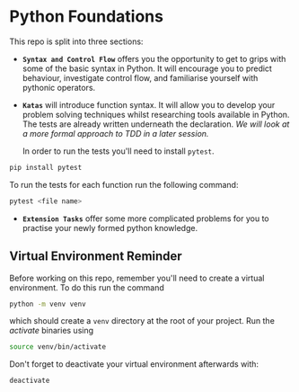 # Python Foundations

This repo is split into three sections:

-   **`Syntax and Control Flow`** offers you the opportunity to get to grips with some of the basic syntax in Python. It will encourage you to predict behaviour, investigate control flow, and familiarise yourself with pythonic operators.

-   **`Katas`** will introduce function syntax. It will allow you to develop your problem solving techniques whilst researching tools available in Python. The tests are already written underneath the declaration. _We will look at a more formal approach to TDD in a later session._
    
    In order to run the tests you'll need to install `pytest`.

```sh
pip install pytest
```

To run the tests for each function run the following command:

```sh
pytest <file name>
```

-   **`Extension Tasks`** offer some more complicated problems for you to practise your newly formed python knowledge.

## Virtual Environment Reminder

Before working on this repo, remember you'll need to create a virtual environment. To do this run the command

```sh
python -m venv venv
```

which should create a `venv` directory at the root of your project. Run the _activate_ binaries using

```sh
source venv/bin/activate
```

Don't forget to deactivate your virtual environment afterwards with:

```sh
deactivate
```
